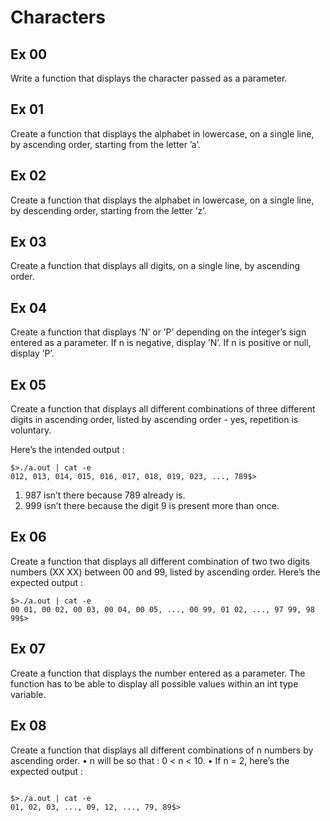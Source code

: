 # Characters

## Ex 00
Write a function that displays the character passed as a parameter.

## Ex 01
Create a function that displays the alphabet in lowercase, on a single line, by
ascending order, starting from the letter ’a’.

## Ex 02
Create a function that displays the alphabet in lowercase, on a single line, by
descending order, starting from the letter ’z’.

## Ex 03
Create a function that displays all digits, on a single line, by ascending order.

## Ex 04
Create a function that displays ’N’ or ’P’ depending on the integer’s sign entered
as a parameter. If n is negative, display ’N’. If n is positive or null, display ’P’.

## Ex 05
Create a function that displays all different combinations of three different digits in
ascending order, listed by ascending order - yes, repetition is voluntary.

Here’s the intended output :

```
$>./a.out | cat -e
012, 013, 014, 015, 016, 017, 018, 019, 023, ..., 789$>

```

1. 987 isn’t there because 789 already is.
2. 999 isn’t there because the digit 9 is present more than once.

## Ex 06 
Create a function that displays all different combination of two two digits numbers
(XX XX) between 00 and 99, listed by ascending order.
Here’s the expected output :

```
$>./a.out | cat -e
00 01, 00 02, 00 03, 00 04, 00 05, ..., 00 99, 01 02, ..., 97 99, 98 99$>

```
## Ex 07
Create a function that displays the number entered as a parameter. The function
has to be able to display all possible values within an int type variable.

## Ex 08
Create a function that displays all different combinations of n numbers by ascending
order.
• n will be so that : 0 < n < 10.
• If n = 2, here’s the expected output :

```

$>./a.out | cat -e
01, 02, 03, ..., 09, 12, ..., 79, 89$>

```

